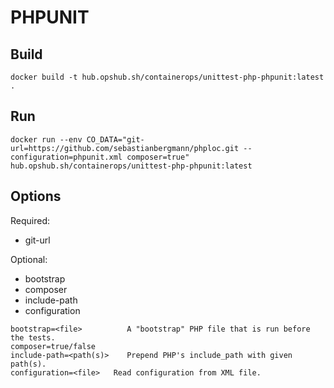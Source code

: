 # PHPUNIT

## Build

```shell
docker build -t hub.opshub.sh/containerops/unittest-php-phpunit:latest .
```

## Run

```shell
docker run --env CO_DATA="git-url=https://github.com/sebastianbergmann/phploc.git --configuration=phpunit.xml composer=true" hub.opshub.sh/containerops/unittest-php-phpunit:latest
```

## Options

Required:

- git-url

Optional:

- bootstrap
- composer
- include-path
- configuration

```shell
bootstrap=<file>          A "bootstrap" PHP file that is run before the tests.
composer=true/false
include-path=<path(s)>    Prepend PHP's include_path with given path(s).
configuration=<file>   Read configuration from XML file.
```